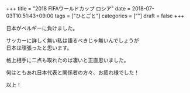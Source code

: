 +++
title = "2018 FIFAワールドカップ ロシア"
date = 2018-07-03T10:51:43+09:00
tags = ["ひとごと"]
categories = [""]
draft = false
+++

日本がベルギーに負けました。 

サッカーに詳しく無い私は語るべきじゃ無いんでしょうが  
日本は頑張ったと思います。

格上相手に二点も取れたのは凄いと正直思いました。

何はともあれ日本代表と関係者の方々、お疲れ様でした！

以上！